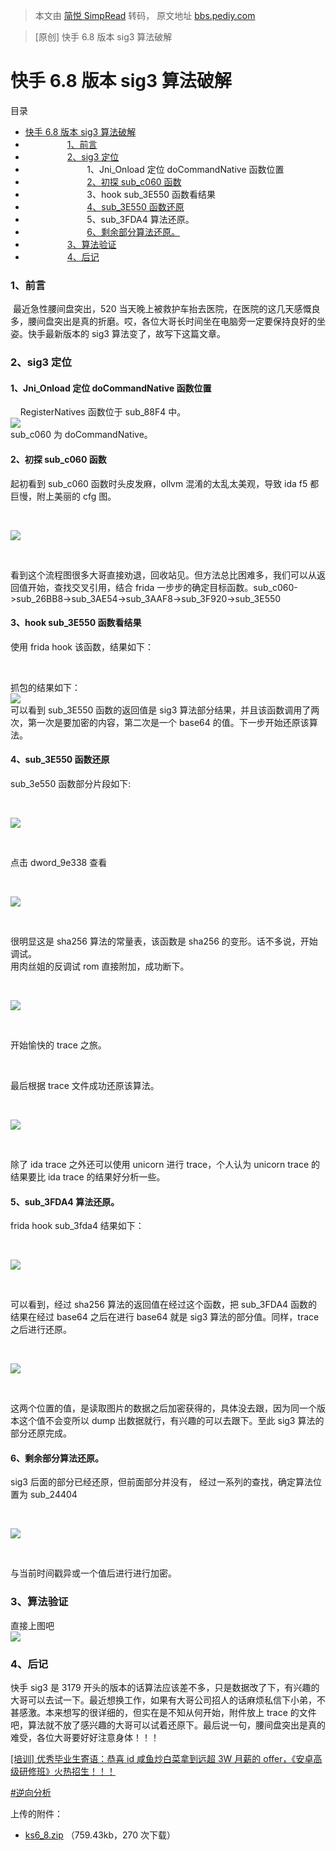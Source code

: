> 本文由 [简悦 SimpRead](http://ksria.com/simpread/) 转码， 原文地址 [bbs.pediy.com](https://bbs.pediy.com/thread-267857.htm)

> [原创] 快手 6.8 版本 sig3 算法破解

快手 6.8 版本 sig3 算法破解
===================

目录

*   [快手 6.8 版本 sig3 算法破解](#快手6.8版本sig3算法破解)
*                    [1、前言](#1、前言)
*                    [2、sig3 定位](#2、sig3定位)
*                            1、Jni_Onload 定位 doCommandNative 函数位置
*                            [2、初探 sub_c060 函数](#2、初探sub_c060函数)
*                            3、hook sub_3E550 函数看结果
*                            [4、sub_3E550 函数还原](#4、sub_3e550函数还原)
*                            5、sub_3FDA4 算法还原。
*                            [6、剩余部分算法还原。](#6、剩余部分算法还原。)
*                    [3、算法验证](#3、算法验证)
*                    [4、后记](#4、后记)

### [](#1、前言)1、前言

​ 最近急性腰间盘突出，520 当天晚上被救护车抬去医院，在医院的这几天感慨良多，腰间盘突出是真的折磨。哎，各位大哥长时间坐在电脑旁一定要保持良好的坐姿。快手最新版本的 sig3 算法变了，故写下这篇文章。

### [](#2、sig3定位)2、sig3 定位

#### 1、Jni_Onload 定位 doCommandNative 函数位置

    RegisterNatives 函数位于 sub_88F4 中。  
![](https://bbs.pediy.com/upload/attach/202105/847002_9ZAEDW7H7FNVNAW.png)  
sub_c060 为 doCommandNative。

#### [](#2、初探sub_c060函数)2、初探 sub_c060 函数

起初看到 sub_c060 函数时头皮发麻，ollvm 混淆的太乱太美观，导致 ida f5 都巨慢，附上美丽的 cfg 图。

 

![](https://bbs.pediy.com/upload/attach/202105/847002_4XKBD46TNKGNAF5.png)

 

看到这个流程图很多大哥直接劝退，回收站见。但方法总比困难多，我们可以从返回值开始，查找交叉引用，结合 frida 一步步的确定目标函数。sub_c060->sub_26BB8->sub_3AE54->sub_3AAF8->sub_3F920->sub_3E550

#### 3、hook sub_3E550 函数看结果

使用 frida hook 该函数，结果如下：

 

抓包的结果如下：  
![](https://bbs.pediy.com/upload/attach/202105/847002_FM3K9T57WJPYQFK.png)  
可以看到 sub_3E550 函数的返回值是 sig3 算法部分结果，并且该函数调用了两次，第一次是要加密的内容，第二次是一个 base64 的值。下一步开始还原该算法。

#### [](#4、sub_3e550函数还原)4、sub_3E550 函数还原

sub_3e550 函数部分片段如下:

 

![](https://bbs.pediy.com/upload/attach/202105/847002_GX2PA7KND2STHQA.png)

 

点击 dword_9e338 查看

 

![](https://bbs.pediy.com/upload/attach/202105/847002_77R2HPSYAHRPKU4.png)

 

很明显这是 sha256 算法的常量表，该函数是 sha256 的变形。话不多说，开始调试。  
用肉丝姐的反调试 rom 直接附加，成功断下。

 

![](https://bbs.pediy.com/upload/attach/202105/847002_P38C7NJ279C2Q5N.png)

 

开始愉快的 trace 之旅。

 

最后根据 trace 文件成功还原该算法。

 

![](https://bbs.pediy.com/upload/attach/202105/847002_66V2WNEJJU8S7T8.png)

 

除了 ida trace 之外还可以使用 unicorn 进行 trace，个人认为 unicorn trace 的结果要比 ida trace 的结果好分析一些。

#### 5、sub_3FDA4 算法还原。

frida hook sub_3fda4 结果如下：

 

![](https://bbs.pediy.com/upload/attach/202105/847002_U9XSEHAGGHY25CV.png)

 

可以看到，经过 sha256 算法的返回值在经过这个函数，把 sub_3FDA4 函数的结果在经过 base64 之后在进行 base64 就是 sig3 算法的部分值。同样，trace 之后进行还原。

 

![](https://bbs.pediy.com/upload/attach/202105/847002_GS4QXHC5VYABDM5.png)

 

这两个位置的值，是读取图片的数据之后加密获得的，具体没去跟，因为同一个版本这个值不会变所以 dump 出数据就行，有兴趣的可以去跟下。至此 sig3 算法的部分还原完成。

#### [](#6、剩余部分算法还原。)6、剩余部分算法还原。

sig3 后面的部分已经还原，但前面部分并没有， 经过一系列的查找，确定算法位置为 sub_24404

 

![](https://bbs.pediy.com/upload/attach/202105/847002_J83357PGA28JDTR.png)

 

与当前时间戳异或一个值后进行进行加密。

### [](#3、算法验证)3、算法验证

直接上图吧  
![](https://bbs.pediy.com/upload/attach/202105/847002_MGFYKGTU3FMPTMR.png)

### [](#4、后记)4、后记

快手 sig3 是 3179 开头的版本的话算法应该差不多，只是数据改了下，有兴趣的大哥可以去试一下。最近想换工作，如果有大哥公司招人的话麻烦私信下小弟，不甚感激。本来想写的很详细的，但实在是不知从何开始，附件放上 trace 的文件吧，算法就不放了感兴趣的大哥可以试着还原下。最后说一句，腰间盘突出是真的难受，各位大哥要好好注意身体！！！

[[培训] 优秀毕业生寄语：恭喜 id 咸鱼炒白菜拿到远超 3W 月薪的 offer，《安卓高级研修班》火热招生！！！](https://zhuanlan.kanxue.com/article-16096.htm)

[#逆向分析](forum-161-1-118.htm)

上传的附件：

*   [ks6_8.zip](javascript:void(0)) （759.43kb，270 次下载）